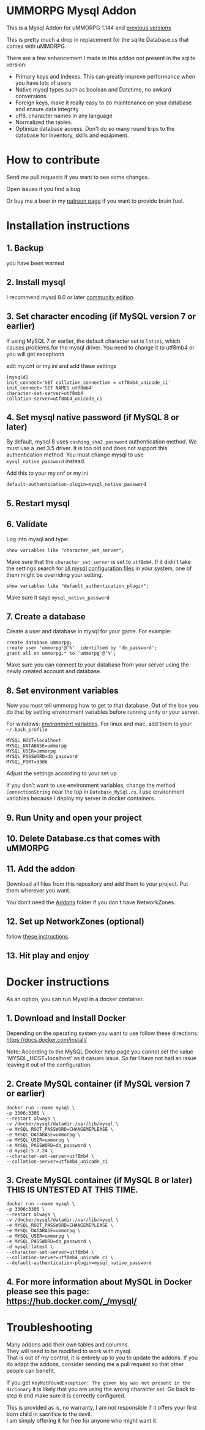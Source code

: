 # UMMORPG Mysql Addon

This is a Mysql Addon for uMMORPG 1.144 and [previous versions](https://github.com/paulpach/ummorpg_mysql/releases)

This is pretty much a drop in replacement for the sqlite Database.cs that comes with uMMORPG.  

There are a few enhancement I made in this addon not present in the sqlite version:

* Primary keys and indexes.  This can greatly improve performance when you have lots of users
* Native mysql types such as boolean and Datetime, no awkard conversions
* Foreign keys,  make it really easy to do maintenance on your database and ensure data integrity
* utf8, character names in any language
* Normalized the tables.
* Optimize database access.  Don't do so many round trips to the database for inventory, skills and equipment.

# How to contribute

Send me pull requests if you want to see some changes.

Open issues if you find a bug

Or buy me a beer in my [patreon page](https://www.patreon.com/user?u=13679599) if you want to provide brain fuel.

# Installation instructions

## 1. Backup  
you have been warned

## 2. Install mysql
I recommend mysql 8.0 or later [community edition](https://dev.mysql.com/downloads/). 

## 3. Set character encoding (if MySQL version 7 or earlier)
If using MySQL 7 or earlier,  the default character set is `latin1`, which causes problems for the mysql driver.
You need to change it to utf8mb4 or you will get exceptions

edit my.cnf or my.ini and add these settings
```
[mysqld]
init_connect='SET collation_connection = utf8mb4_unicode_ci' 
init_connect='SET NAMES utf8mb4' 
character-set-server=utf8mb4 
collation-server=utf8mb4_unicode_ci 
```

## 4. Set mysql native password (if MySQL 8 or later)

By default,  mysql 8 uses `caching_sha2_password` authentication method.  We must use a .net 3.5 driver.  It is too old and does not support this authentication method.   You must change mysql to use `mysql_native_password` instead.

Add this to your my.cnf or my.ini
```
default-authentication-plugin=mysql_native_password
```

## 5. Restart mysql

## 6. Validate 

Log into mysql and type:
```
show variables like "character_set_server";
```

Make sure that the `character_set_server` is set to `utf8mb4`.   If it didn't take the settings search for [all mysql configuration files](https://dev.mysql.com/doc/refman/8.0/en/option-files.html) in your system,  one of them might be overriding your setting.  

```
show variables like "default_authentication_plugin";
```

Make sure it says `mysql_native_password`

## 7. Create a database 
Create a user and database in mysql for your game.  For example:

```
create database ummorpg;
create user 'ummorpg'@'%'  identified by 'db_password';
grant all on ummorpg.* to 'ummorpg'@'%';
```

Make sure you can connect to your database from your server using the newly created account and database.

## 8. Set environment variables

Now you must tell ummorpg how to get to that database. Out of the box you do that by setting environment variables before running unity or your server. 

For windows: [environment variables](https://www.youtube.com/watch?v=bEroNNzqlF4).
For linux and mac,  add them to your `~/.bash_profile` 

~~~~
MYSQL_HOST=localhost
MYSQL_DATABASE=ummorpg
MYSQL_USER=ummorpg
MYSQL_PASSWORD=db_password
MYSQL_PORT=3306
~~~~

Adjust the settings according to your set up

If you don’t want to use environment variables, change the method `ConnectionString` near the top in `Database_MySql.cs`. I use environment variables because I deploy my server in docker containers.  

## 9. Run Unity and open your project

## 10. Delete Database.cs that comes with uMMORPG

## 11. Add the addon

Download all files from this repository and add them to your project. Put them wherever you want.

You don't need the [Addons](Addons) folder if you don't have NetworkZones.

## 12. Set up NetworkZones (optional)

follow [these instructions](Addons/NetworkZones/Readme.md).

## 13. Hit play and enjoy

# Docker instructions

As an option, you can run Mysql in a docker container.

## 1. Download and Install Docker

Depending on the operating system you want to use follow these directions: https://docs.docker.com/install/  

Note: According to the MySQL Docker help page you cannot set the value 'MYSQL_HOST=localhost' as it casues issue. So far I have not had an issue leaving it out of the configuration.

## 2. Create MySQL container (if MySQL version 7 or earlier)

```
docker run --name mysql \
-p 3306:3306 \
--restart always \
-v /docker/mysql/datadir:/var/lib/mysql \
-e MYSQL_ROOT_PASSWORD=CHANGEMEPLEASE \
-e MYSQL_DATABASE=ummorpg \
-e MYSQL_USER=ummorpg \
-e MYSQL_PASSWORD=db_password \
-d mysql:5.7.24 \
--character-set-server=utf8mb4 \
--collation-server=utf8mb4_unicode_ci
```

## 3. Create MySQL container (if MySQL 8 or later) THIS IS UNTESTED AT THIS TIME.

```
docker run --name mysql \
-p 3306:3306 \
--restart always \
-v /docker/mysql/datadir:/var/lib/mysql \
-e MYSQL_ROOT_PASSWORD=CHANGEMEPLEASE \
-e MYSQL_DATABASE=ummorpg \
-e MYSQL_USER=ummorpg \
-e MYSQL_PASSWORD=db_password \
-d mysql:latest \
--character-set-server=utf8mb4 \
--collation-server=utf8mb4_unicode_ci \
--default-authentication-plugin=mysql_native_password
```

## 4. For more information about MySQL in Docker please see this page: https://hub.docker.com/_/mysql/  

# Troubleshooting
Many addons add their own tables and columns.  
They will need to be modified to work with mysql.  
That is out of my control,  it is entirely up to you to update the addons.
If you do adapt the addons,  consider sending me a pull request so that other people can benefit.

If you get `KeyNotFoundException: The given key was not present in the dicionary` it is likely that you are using the wrong character set.  Go back to step 6 and make sure it is correctly configured.

This is provided as is,  no warranty,  I am not responsible if it offers your first born child in sacrifice to the devil.  
I am simply offering it for free for anyone who might want it.


